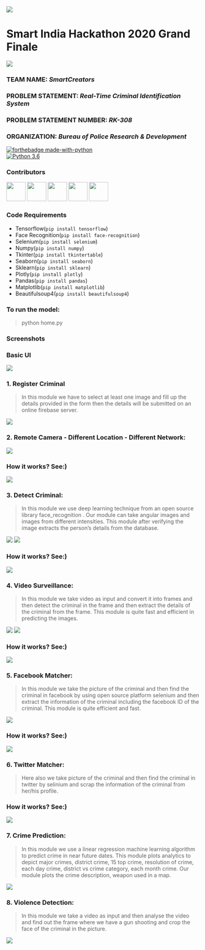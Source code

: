 <img src="https://github.com/argho28/RK308_SmartCreators/blob/master/sih2020.png">

# Smart India Hackathon 2020 Grand Finale

<img src="https://github.com/argho28/RK308_SmartCreators/blob/master/SmartCreators2020.png">

### TEAM NAME: *SmartCreators*

### PROBLEM STATEMENT: *Real-Time Criminal Identification System*

### PROBLEM STATEMENT NUMBER: *RK-308*

### ORGANIZATION: *Bureau of Police Research & Development*

[![forthebadge made-with-python](http://ForTheBadge.com/images/badges/made-with-python.svg)](https://www.python.org/)                 
[![Python 3.6](https://img.shields.io/badge/python-3.6-blue.svg)](https://www.python.org/downloads/release/python-360/)   

### Contributors
<a href="https://pralaysarkar.tk/"><img src="https://pralaysarkar.tk/assets/img/me.jpg" height="50px" width="50px" alt=""/></a>
<a href="https://github.com/argho28"><img src="https://avatars3.githubusercontent.com/u/54744863?s=400&v=4" height="50px" width="50px" alt=""/></a>
<a href="https://github.com/sohambiswas4"><img src="https://avatars1.githubusercontent.com/u/42530475?s=400&u=b178e931483d9cf1052ba00f4bad4e988c968ade&v=4" height="50px" width="50px" alt=""/></a>
<a href="https://github.com/AbhimanyuChatterje"><img src="https://avatars2.githubusercontent.com/u/69033608?s=400&u=864c7124c65c3fde6fe74a6b3ec89f0a0e763bd2&v=4" height="50px" width="50px" alt=""/></a>
<a href="https://github.com/shreya2000"><img src="https://avatars3.githubusercontent.com/u/36533852?s=400&u=bf785684f4da3f8cc55dffdd08ecfe47a80f6153&v=4" height="50px" width="50px" alt=""/></a>


### Code Requirements
- Tensorflow(`pip install tensorflow`)
- Face Recognition(`pip install face-recognition`)
- Selenium(`pip install selenium`)
- Numpy(`pip install numpy`)
- Tkinter(`pip install tkintertable`)
- Seaborn(`pip install seaborn`)
- Sklearn(`pip install sklearn`)
- Plotly(`pip install plotly`)
- Pandas(`pip install pandas`)
- Matplotlib(`pip install matplotlib`)
- Beautifulsoup4(`pip install beautifulsoup4`)

### To run the model:
> python home.py

### Screenshots

### Basic UI
<img src="https://github.com/argho28/RK308_SmartCreators/blob/master/basicUI.jpeg">

### 1. Register Criminal
> In this module we have to select at least one image and fill up the details provided in the form then the details will be submitted on an online firebase server.
<img src="https://github.com/argho28/RK308_SmartCreators/blob/master/registerCriminal.jpeg">

### 2. Remote Camera - Different Location - Different Network:
<img src="https://github.com/argho28/RK308_SmartCreators/blob/master/live%20camera%20location.jpg">

### How it works? See:)
<img src="https://github.com/argho28/RK308_SmartCreators/blob/master/remoteCamera.gif">

### 3. Detect Criminal:
> In this module we use deep learning technique from an open source library face_recognition . Our module can take angular images and images from different intensities. This module after verifying the image extracts the person’s details from the database.
<img src="https://github.com/argho28/RK308_SmartCreators/blob/master/detectCriminal.jpeg">
<img src="https://github.com/argho28/RK308_SmartCreators/blob/master/faceMask.jpeg">

### How it works? See:)
<img src="https://github.com/argho28/RK308_SmartCreators/blob/master/detectCriminal.gif">

### 4. Video Surveillance:
> In this module we take video as input and convert it into frames and then detect the criminal in the frame and then extract the details of the criminal from the frame. This module is quite fast and efficient in predicting the images.
<img src="https://github.com/argho28/RK308_SmartCreators/blob/master/videoSurveilance.jpeg">
<img src="https://github.com/argho28/RK308_SmartCreators/blob/master/faceMask.gif">

### How it works? See:)
<img src="https://github.com/argho28/RK308_SmartCreators/blob/master/videoSurveilance.gif">

### 5. Facebook Matcher:
> In this module we take the picture of the criminal and then find the criminal in facebook by using open source platform selenium and then extract the information of the criminal including the facebook ID of the criminal. This module is quite efficient and fast.
<img src="https://github.com/argho28/RK308_SmartCreators/blob/master/detectCriminal2.jpeg">

### How it works? See:)
<img src="https://github.com/argho28/RK308_SmartCreators/blob/master/facebookMatch.gif">

### 6. Twitter Matcher:
> Here also we take picture of the criminal and then find the criminal in twitter by selinium and scrap the information of the criminal from her/his profile.

### How it works? See:)
<img src="https://github.com/argho28/RK308_SmartCreators/blob/master/twitterMatch.gif">

### 7.	Crime Prediction:
> In this module we use a linear regression machine learning algorithm to predict crime in near future dates. This module plots analytics to depict major crimes, district crime, 15 top crime, resolution of crime, each day crime, district vs crime category, each month crime. Our module plots the crime description, weapon used in a map.
<img src="https://github.com/argho28/RK308_SmartCreators/blob/master/crimeDetection.jpeg">

### 8. Violence Detection: 
> In this module we take a video as input and then analyse the video and find out the frame where we have a gun shooting and crop the face of the criminal in the picture.
<img src="https://github.com/argho28/RK308_SmartCreators/blob/master/violenceDetection.jpeg">
